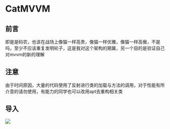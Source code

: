 # CatMVVM
## 前言
即是是码农，也该在战场上像猫一样高贵，像猫一样优雅，像猫一样高傲，不是吗，至少不应该重复发明轮子，这是我对这个架构的期冀，另一个目的是验证自己对mvvm的新的理解
## 注意
由于时间原因，大量的代码使用了反射进行类的加载与方法的调用，对于性能有所介意的请勿使用，有能力的同学也可以改用apt去重构相关类
## 导入
[![](https://jitpack.io/v/mskmz/CatMVVM.svg)](https://jitpack.io/#mskmz/CatMVVM)
